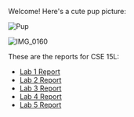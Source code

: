 Welcome! Here's a cute pup picture:

![Pup](https://w0.peakpx.com/wallpaper/655/697/HD-wallpaper-black-lab-with-gumboot-puppy-gumboot-animal-cute.jpg)

![IMG_0160](https://user-images.githubusercontent.com/111631103/226140827-e43bbb30-1b97-4616-ba64-0327bce2db29.JPG)

These are the reports for CSE 15L:

* [Lab 1 Report](https://ragng-dohng.github.io/cse15l-lab-reports/week-1-lab-report.html)
* [Lab 2 Report](https://rang-dohng.github.io/cse15l-lab-reports/lab-2-report.html)
* [Lab 3 Report](https://rang-dohng.github.io/cse15l-lab-reports/lab-3-report.html)
* [Lab 4 Report](https://rang-dohng.github.io/cse15l-lab-reports/lab-4-report.html)
* [Lab 5 Report](https://rang-dohng.github.io/cse15l-lab-reports/lab-5-report.html)
